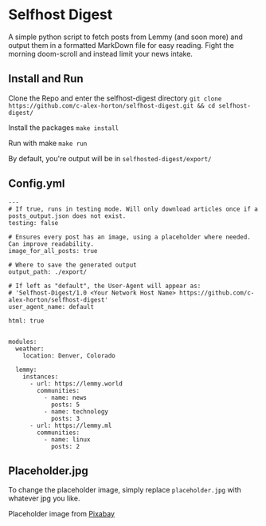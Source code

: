 # Selfhost Digest

A simple python script to fetch posts from Lemmy (and soon more) and output them in a formatted MarkDown file for easy reading. Fight the morning doom-scroll and instead limit your news intake.

## Install and Run

Clone the Repo and enter the selfhost-digest directory
`git clone https://github.com/c-alex-horton/selfhost-digest.git && cd selfhost-digest/`

Install the packages
`make install`

Run with make
`make run`

By default, you're output will be in `selfhosted-digest/export/`

## Config.yml

```
---
# If true, runs in testing mode. Will only download articles once if a posts_output.json does not exist.
testing: false

# Ensures every post has an image, using a placeholder where needed. Can improve readability.
image_for_all_posts: true

# Where to save the generated output
output_path: ./export/

# If left as "default", the User-Agent will appear as:
# 'Selfhost-Digest/1.0 <Your Network Host Name> https://github.com/c-alex-horton/selfhost-digest'
user_agent_name: default

html: true


modules:
  weather:
    location: Denver, Colorado

  lemmy:
    instances:
      - url: https://lemmy.world
        communities:
          - name: news
            posts: 5
          - name: technology
            posts: 3
      - url: https://lemmy.ml
        communities:
          - name: linux
            posts: 2

```

## Placeholder.jpg

To change the placeholder image, simply replace `placeholder.jpg` with whatever jpg you like.

Placeholder image from [Pixabay](https://pixabay.com/illustrations/newspaper-article-journal-headlines-3324168/)
